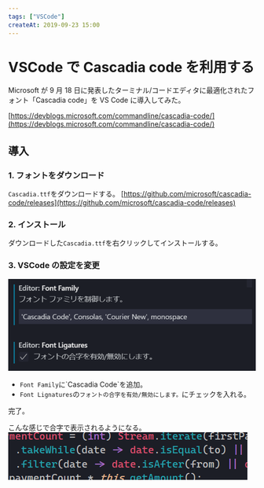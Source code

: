 ```yaml
---
tags: ["VSCode"]
createAt: 2019-09-23 15:00
---
```


# VSCode で Cascadia code を利用する

Microsoft が 9 月 18 日に発表したターミナル/コードエディタに最適化されたフォント「Cascadia code」を VS Code に導入してみた。

[https://devblogs.microsoft.com/commandline/cascadia-code/](https://devblogs.microsoft.com/commandline/cascadia-code/)

## 導入

### 1. フォントをダウンロード

`Cascadia.ttf`をダウンロードする。
[https://github.com/microsoft/cascadia-code/releases](https://github.com/microsoft/cascadia-code/releases)

### 2. インストール

ダウンロードした`Cascadia.ttf`を右クリックしてインストールする。

### 3. VSCode の設定を変更

![1](./cascadia-code-vscode-1.png)

- `Font Family`に\`Cascadia Code\`を追加。
- `Font Lignatures`の`フォントの合字を有効/無効にします。`にチェックを入れる。

完了。

こんな感じで合字で表示されるようになる。
![2](./cascadia-code-vscode-2.png)
